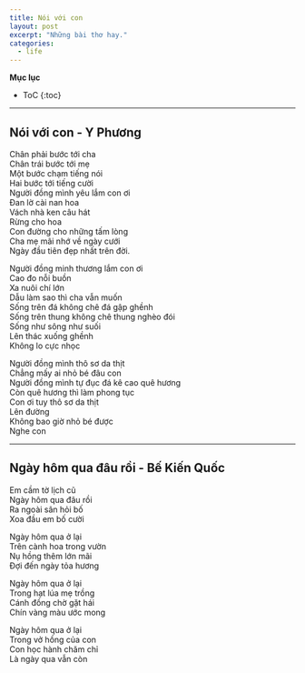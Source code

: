```yaml
---
title: Nói với con
layout: post
excerpt: "Những bài thơ hay."
categories:
  - life
---
```


**Mục lục**
* ToC
{:toc}
----

## Nói với con - Y Phương 

Chân phải bước tới cha  
Chân trái bước tới mẹ  
Một bước chạm tiếng nói  
Hai bước tới tiếng cười  
Người đồng mình yêu lắm con ơi  
Đan lờ cài nan hoa  
Vách nhà ken câu hát  
Rừng cho hoa  
Con đường cho những tấm lòng  
Cha mẹ mãi nhớ về ngày cưới  
Ngày đầu tiên đẹp nhất trên đời.  
  
Người đồng minh thương lắm con ơi  
Cao đo nỗi buồn  
Xa nuôi chí lớn  
Dẫu làm sao thì cha vẫn muốn  
Sống trên đá không chê đá gập ghềnh  
Sống trên thung không chê thung nghèo đói  
Sống như sông như suối  
Lên thác xuống ghềnh  
Không lo cực nhọc  
  
Người đồng mình thô sơ da thịt  
Chẳng mấy ai nhỏ bé đâu con  
Người đồng mình tự đục đá kê cao quê hương  
Còn quê hương thì làm phong tục  
Con ơi tuy thô sơ da thịt  
Lên đường   
Không bao giờ nhỏ bé được  
Nghe con  

---

## Ngày hôm qua đâu rồi - Bế Kiến Quốc

Em cầm tờ lịch cũ  
Ngày hôm qua đâu rồi  
Ra ngoài sân hỏi bố  
Xoa đầu em bố cười  
  
Ngày hôm qua ở lại  
Trên cành hoa trong vườn  
Nụ hồng thêm lớn mãi  
Đợi đến ngày tỏa hương  
  
Ngày hôm qua ở lại  
Trong hạt lúa mẹ trồng  
Cánh đồng chờ gặt hái  
Chín vàng màu ước mong  
  
Ngày hôm qua ở lại  
Trong vở hồng của con  
Con học hành chăm chỉ  
Là ngày qua vẫn còn  

